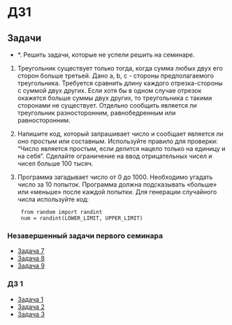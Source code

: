 # ДЗ1

## Задачи

- *. Решить задачи, которые не успели решить на семинаре.

1. Треугольник существует только тогда, когда сумма любых двух его сторон больше третьей. Дано a, b, c - стороны предполагаемого треугольника. Требуется сравнить длину каждого отрезка-стороны с суммой двух других. Если хотя бы в одном случае отрезок окажется больше суммы двух других, то треугольника с такими сторонами не существует. Отдельно сообщить является ли треугольник разносторонним, равнобедренным или равносторонним.

2. Напишите код, который запрашивает число и сообщает является ли оно простым или составным. Используйте правило для проверки: “Число является простым, если делится нацело только на единицу и на себя”. Сделайте ограничение на ввод отрицательных чисел и чисел больше 100 тысяч.

3. Программа загадывает число от 0 до 1000. Необходимо угадать число за 10 попыток. Программа
должна подсказывать «больше» или «меньше» после каждой попытки. Для генерации случайного
числа используйте код:

        from random import randint
        num = randint(LOWER_LIMIT, UPPER_LIMIT)

### Незавершенный задачи первого семинара

- [Задача 7](https://github.com/.../sem07.py)
- [Задача 8](https://github.com/.../sem08.py)
- [Задача 9](https://github.com/.../sem09.py)

### ДЗ 1

- [Задача 1](https://github.com/.../task01.py)
- [Задача 2](https://github.com/...task02.py)
- [Задача 3](https://github.com/...task03.py)
